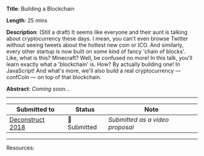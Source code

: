 **Title**: Building a Blockchain

**Length**: 25 mins

**Description**:
(Still a draft)
It seems like everyone and their aunt is talking about cryptocurrency these days. I mean, you can't even browse Twitter without seeing tweets about the hottest new coin or ICO. And similarly, every other startup is now built on some kind of fancy 'chain of blocks'. Like, what is this? Minecraft? Well, be confused no more! In this talk, you'll learn exactly what a 'blockchain' is. How? By actually building one! In JavaScript! And what's more, we'll also build a real cryptocurrency — confCoin — on top of that blockchain.

**Abstract**:
_Coming soon..._

---

|Submitted to|Status|Note|
|--|--|--|
|[Deconstruct 2018](https://deconstructconf.com)| 🤞 Submitted | _Submitted as a video proposal_ |


---

Resources:
